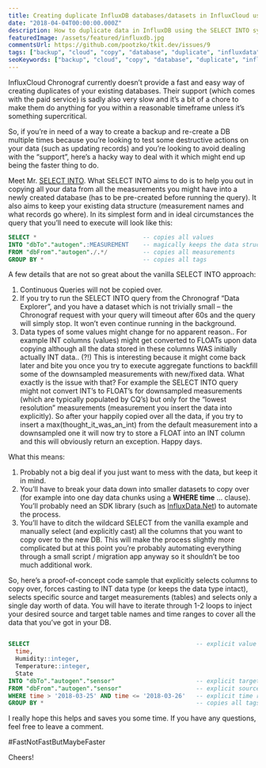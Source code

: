 ```yaml
---
title: Creating duplicate InfluxDB databases/datasets in InfluxCloud using SELECT INTO
date: "2018-04-04T00:00:00.000Z"
description: How to duplicate data in InfluxDB using the SELECT INTO syntax?
featuredImage: /assets/featured/influxdb.jpg
commentsUrl: https://github.com/pootzko/tkit.dev/issues/9
tags: ["backup", "cloud", "copy", "database", "duplicate", "influxdata", "influxdb", "restore"]
seoKeywords: ["backup", "cloud", "copy", "database", "duplicate", "influxdata", "influxdb", "restore"]
---
```


InfluxCloud Chronograf currently doesn’t provide a fast and easy way of creating duplicates of your existing databases. Their support (which comes with the paid service) is sadly also very slow and it’s a bit of a chore to make them do anything for you within a reasonable timeframe unless it’s something supercritical.

So, if you’re in need of a way to create a backup and re-create a DB multiple times because you’re looking to test some destructive actions on your data (such as updating records) and you’re looking to avoid dealing with the “support”, here’s a hacky way to deal with it which might end up being the faster thing to do.

Meet Mr. [SELECT INTO](https://docs.influxdata.com/influxdb/v1.5/query_language/data_exploration/#the-into-clause). What SELECT INTO aims to do is to help you out in copying all your data from all the measurements you might have into a newly created database (has to be pre-created before running the query). It also aims to keep your existing data structure (measurement names and what records go where). In its simplest form and in ideal circumstances the query that you’ll need to execute will look like this:

```sql
SELECT *                              -- copies all values
INTO "dbTo"."autogen".:MEASUREMENT    -- magically keeps the data structure intact
FROM "dbFrom"."autogen"./.*/          -- copies all measurements
GROUP BY *                            -- copies all tags
```

A few details that are not so great about the vanilla SELECT INTO approach:

1. Continuous Queries will not be copied over.
2. If you try to run the SELECT INTO query from the Chronograf “Data Explorer”, and you have a dataset which is not trivially small – the Chronograf request with your query will timeout after 60s and the query will simply stop. It won’t even continue running in the background.
3. Data types of some values might change for no apparent reason.. For example INT columns (values) might get converted to FLOATs upon data copying although all the data stored in these columns WAS initially actually INT data.. (?!) This is interesting because it might come back later and bite you once you try to execute aggregate functions to backfill some of the downsampled measurements with new/fixed data. What exactly is the issue with that? For example the SELECT INTO query might not convert INT’s to FLOAT’s for downsampled measurements (which are typically populated by CQ’s) but only for the “lowest resolution” measurements (measurement you insert the data into explicitly). So after your happily copied over all the data, if you try to insert a max(thought_it_was_an_int) from the default measurement into a downsampled one it will now try to store a FLOAT into an INT column and this will obviously return an exception. Happy days.

What this means:

1. Probably not a big deal if you just want to mess with the data, but keep it in mind.
2. You’ll have to break your data down into smaller datasets to copy over (for example into one day data chunks using a **WHERE time** … clause). You’ll probably need an SDK library (such as [InfluxData.Net](https://github.com/pootzko/InfluxData.Net)) to automate the process.
3. You’ll have to ditch the wildcard SELECT from the vanilla example and manually select (and explicitly cast) all the columns that you want to copy over to the new DB. This will make the process slightly more complicated but at this point you’re probably automating everything through a small script / migration app anyway so it shouldn’t be too much additional work.

So, here’s a proof-of-concept code sample that explicitly selects columns to copy over, forces casting to INT data type (or keeps the data type intact), selects specific source and target measurements (tables) and selects only a single day worth of data. You will have to iterate through 1-2 loops to inject your desired source and target table names and time ranges to cover all the data that you’ve got in your DB.

```sql

SELECT                                               -- explicit value selecting and casting
  time,
  Humidity::integer,
  Temperature::integer,
  State
INTO "dbTo"."autogen"."sensor"                       -- explicit target db
FROM "dbFrom"."autogen"."sensor"                     -- explicit source db
WHERE time > '2018-03-25' AND time <= '2018-03-26'   -- explicit time range
GROUP BY *                                           -- copies all tags
```

I really hope this helps and saves you some time. If you have any questions, feel free to leave a comment.

&#35;FastNotFastButMaybeFaster

Cheers!
